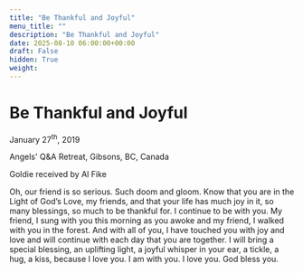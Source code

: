 ```yaml
---
title: "Be Thankful and Joyful"
menu_title: ""
description: "Be Thankful and Joyful"
date: 2025-08-10 06:00:00+00:00
draft: False
hidden: True
weight:
---
```

# Be Thankful and Joyful

January 27<sup>th</sup>, 2019

Angels' Q&A Retreat, Gibsons, BC, Canada

Goldie received by Al Fike

Oh, our friend is so serious. Such doom and gloom. Know that you are in the Light of God’s Love, my friends, and that your life has much joy in it, so many blessings, so much to be thankful for. I continue to be with you. My friend, I sung with you this morning as you awoke and my friend, I walked with you in the forest. And with all of you, I have touched you with joy and love and will continue with each day that you are together. I will bring a special blessing, an uplifting light, a joyful whisper in your ear, a tickle, a hug, a kiss, because I love you. I am with you. I love you. God bless you.

